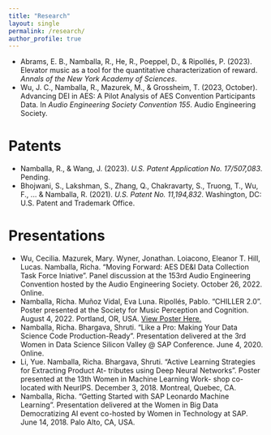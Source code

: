 ```yaml
---
title: "Research"
layout: single
permalink: /research/
author_profile: true
---
```


* Abrams, E. B., Namballa, R., He, R., Poeppel, D., & Ripollés, P. (2023). Elevator music as a tool for the quantitative characterization of reward. _Annals of the New York Academy of Sciences_.
* Wu, J. C., Namballa, R., Mazurek, M., & Grossheim, T. (2023, October). Advancing DEI in AES: A Pilot Analysis of AES Convention Participants Data. In _Audio Engineering Society Convention 155_. Audio Engineering Society.


# Patents

* Namballa, R., & Wang, J. (2023). _U.S. Patent Application No. 17/507,083_. Pending.
* Bhojwani, S., Lakshman, S., Zhang, Q., Chakravarty, S., Truong, T., Wu, F., ... & Namballa, R. (2021). _U.S. Patent No. 11,194,832_. Washington, DC: U.S. Patent and Trademark Office.


# Presentations

* Wu, Cecilia. Mazurek, Mary. Wyner, Jonathan. Loiacono, Eleanor T. Hill, Lucas. Namballa, Richa. “Moving Forward: AES DE&I Data Collection Task Force Iniative”. Panel discussion at the 153rd Audio Engineering Convention hosted by the Audio Engineering Society. October 26, 2022. Online.
* Namballa, Richa. Muñoz Vidal, Eva Luna. Ripollés, Pablo. “CHILLER 2.0”. Poster presented at the Society for Music Perception and Cognition. August 4, 2022. Portland, OR, USA. [View Poster Here.](https://drive.google.com/file/d/1HixiwcntK9mD1jgWOiL0oRPiYgYzbrpr/view?usp=share_link)
* Namballa, Richa. Bhargava, Shruti. “Like a Pro: Making Your Data Science Code Production-Ready”. Presentation delivered at the 3rd Women in Data Science Silicon Valley @ SAP Conference. June 4, 2020. Online.
* Li, Yue. Namballa, Richa. Bhargava, Shruti. “Active Learning Strategies for Extracting Product At- tributes using Deep Neural Networks”. Poster presented at the 13th Women in Machine Learning Work- shop co-located with NeurIPS. December 3, 2018. Montreal, Quebec, CA.
* Namballa, Richa. “Getting Started with SAP Leonardo Machine Learning”. Presentation delivered at the Women in Big Data Democratizing AI event co-hosted by Women in Technology at SAP. June 14, 2018. Palo Alto, CA, USA.